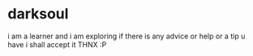# darksoul
i am a learner and i am exploring if there is any advice or help or a tip u have i shall accept it THNX  :P
